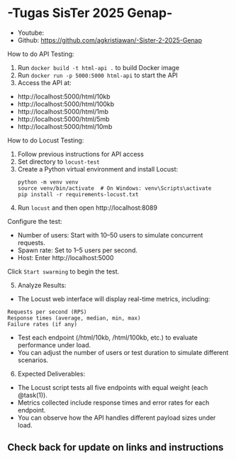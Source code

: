 # -Tugas SisTer 2025 Genap-
- Youtube: 
- Github: https://github.com/agkristiawan/-Sister-2-2025-Genap

How to do API Testing:
1. Run ```docker build -t html-api .``` to build Docker image
2. Run ```docker run -p 5000:5000 html-api``` to start the API
3. Access the API at:
- http://localhost:5000/html/10kb
- http://localhost:5000/html/100kb
- http://localhost:5000/html/1mb
- http://localhost:5000/html/5mb
- http://localhost:5000/html/10mb

How to do Locust Testing:
1. Follow previous instructions for API access
2. Set directory to ```locust-test```
3. Create a Python virtual environment and install Locust:
   ```
   python -m venv venv
   source venv/bin/activate  # On Windows: venv\Scripts\activate
   pip install -r requirements-locust.txt
   ```
4. Run ```locust``` and then open http://localhost:8089

Configure the test:
   - Number of users: Start with 10–50 users to simulate concurrent requests.
   -  Spawn rate: Set to 1–5 users per second.
   -  Host: Enter http://localhost:5000

Click ```Start swarming``` to begin the test.

5. Analyze Results:
- The Locust web interface will display real-time metrics, including:
```
Requests per second (RPS)
Response times (average, median, min, max)
Failure rates (if any)
```
- Test each endpoint (/html/10kb, /html/100kb, etc.) to evaluate performance under load.
- You can adjust the number of users or test duration to simulate different scenarios.

6. Expected Deliverables:
- The Locust script tests all five endpoints with equal weight (each @task(1)).
- Metrics collected include response times and error rates for each endpoint.
- You can observe how the API handles different payload sizes under load.

## Check back for update on links and instructions
